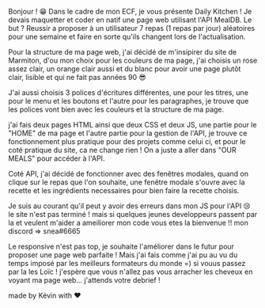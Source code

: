 Bonjour ! 😁 Dans le cadre de mon ECF, je vous présente Daily Kitchen ! Je devais maquetter et coder en natif une page web utilisant l'API MealDB. Le but ? Reussir a proposer à un utilisateur 7 repas (1 repas par jour) aléatoires pour une semaine et faire en sorte qu'ils changent lors de l'actualisation.

Pour la structure de ma page web, j'ai décidé de m'insipirer du site de Marmiton, d'ou mon choix pour les couleurs de ma page, j'ai choisis un rose assez clair, un orange clair aussi et du blanc pour avoir une page plutôt clair, lisible et qui ne fait pas années 90 😎

J'ai aussi choisis 3 polices d'écritures différentes, une pour les titres, une pour le menu et les boutons et l'autre pour les paragraphes, je trouve que les polices vont bien avec les couleurs et la structure de ma page.

j'ai fais deux pages HTML ainsi que deux CSS et deux JS, une partie pour le "HOME" de ma page et l'autre partie pour la gestion de l'API, je trouve ce fonctionnement plus pratique pour des projets comme celui ci, et pour le coté pratique du site, ca ne change rien ! On a juste a aller dans "OUR MEALS" pour accéder à l'API.

Coté API, j'ai décidé de fonctionner avec des fenêtres modales, quand on clique sur le repas que l'on souhaite, une fenêtre modale s'ouvre avec la recette et les ingrédients necessaires pour bien faire la recette choisis.

Je suis au courant qu'il peut y avoir des erreurs dans mon JS pour l'API 😢 le site n'est pas terminé ! mais si quelques jeunes developpeurs passent par la et veulent m'aider a ameiliorer mon code vous etes la bienvenue !! mon discord => snea#6665

Le responsive n'est pas top, je souhaite l'améliorer dans le futur pour proposer une page web parfaite ! Mais j'ai fais comme j'ai pu au vu du temps imposé par les meilleurs formateurs du monde =) si vouus passez par la les Loïc ! j'espère que vous n'allez pas vous arracher les cheveux en voyant ma page web... j'attends votre debrief !

made by Kévin with ❤
